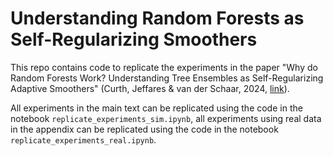 # Understanding Random Forests as Self-Regularizing Smoothers
This repo contains code to replicate the experiments in the paper "Why do Random Forests Work? Understanding Tree Ensembles as Self-Regularizing Adaptive Smoothers" (Curth, Jeffares & van der Schaar, 2024, [link](https://arxiv.org/abs/2402.01502)).

All experiments in the main text can be replicated using the code in the notebook ```replicate_experiments_sim.ipynb```, all experiments using real data in the appendix can be replicated using the code in the notebook ```replicate_experiments_real.ipynb```.  


